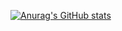 [![Anurag's GitHub stats](https://github-readme-stats.vercel.app/api?username=renliangyu857&count_private=true&show_icons=true&theme=radical)](https://github.com/anuraghazra/github-readme-stats)
